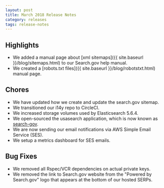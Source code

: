 ```yaml
---
layout: post
title: March 2018 Release Notes
category: releases
tags: release-notes
---
```


## Highlights
* We added a manual page about [xml sitemaps]({{ site.baseurl }}/blog/sitemaps.html) to our Search.gov help manual.
* We created a [robots.txt files]({{ site.baseurl }}/blog/robotstxt.html) manual page.

## Chores
* We have updated how we create and update the search.gov sitemap.
* We transitioned our i14y repo to CircleCI.
* We increased storage volumes used by Elasticsearch 5.6.4.
* We open-sourced the usasearch application, which is now known as [search-gov](https://github.com/GSA/search-gov).
* We are now sending our email notifications via AWS Simple Email Service (SES).
* We setup a metrics dashboard for SES emails.

## Bug Fixes
* We removed all Rspec/VCR dependencies on actual private keys.
* We removed the link to Search.gov website from the "Powered by Search.gov" logo that appears at the bottom of our hosted SERPs.
